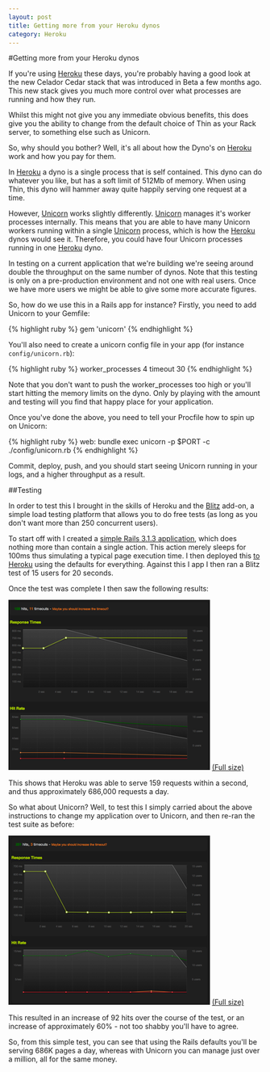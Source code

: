 ```yaml
---
layout: post
title: Getting more from your Heroku dynos
category: Heroku
---
```


#Getting more from your Heroku dynos

If you're using [Heroku][] these days, you're probably having a good look at the new Celador Cedar stack that was introduced in Beta a few months ago.  This new stack gives you much more control over what processes are running and how they run.

Whilst this might not give you any immediate obvious benefits, this does give you the ability to change from the default choice of Thin as your Rack server, to something else such as Unicorn.

So, why should you bother?  Well, it's all about how the Dyno's on [Heroku][] work and how you pay for them.

In [Heroku][] a dyno is a single process that is self contained.  This dyno can do whatever you like, but has a soft limit of 512Mb of memory.  When using Thin, this dyno will hammer away quite happily serving one request at a time.

However, [Unicorn][] works slightly differently.  [Unicorn][] manages it's worker processes internally.  This means that you are able to have many Unicorn workers running within a single [Unicorn][] process, which is how the [Heroku][] dynos would see it.  Therefore, you could have four Unicorn processes running in one [Heroku][] dyno.

In testing on a current application that we're building we're seeing around double the throughput on the same number of dynos.  Note that this testing is only on a pre-production environment and not one with real users.  Once we have more users we might be able to give some more accurate figures.

So, how do we use this in a Rails app for instance?  Firstly, you need to add Unicorn to your Gemfile:

{% highlight ruby %}
gem 'unicorn'
{% endhighlight %}

You'll also need to create a unicorn config file in your app (for instance `config/unicorn.rb`):

{% highlight ruby %}
worker_processes 4
timeout 30
{% endhighlight %}

Note that you don't want to push the worker_processes too high or you'll start hitting the memory limits on the dyno.  Only by playing with the amount and testing will you find that happy place for your application.

Once you've done the above, you need to tell your Procfile how to spin up on Unicorn:

{% highlight ruby %}
web: bundle exec unicorn -p $PORT -c ./config/unicorn.rb
{% endhighlight %}

Commit, deploy, push, and you should start seeing Unicorn running in your logs, and a higher throughput as a result.

##Testing

In order to test this I brought in the skills of Heroku and the
[Blitz](http://addons.heroku.com/blitz)
add-on, a simple load testing platform that allows you to do free tests
(as long as you don't want more than 250 concurrent users).

To start off with I created a [simple Rails 3.1.3 application](https://github.com/neilmiddleton/heroku_unicorn_test), which
does nothing more than contain a single action.  This action merely
sleeps for 100ms thus simulating a typical page execution time.  I then
deployed this [to Heroku](http://gentle-meadow-2939.herokuapp.com/base) using the defaults for everything.  Against this
I app I then ran a Blitz test of 15 users for 20 seconds.

Once the test was complete I then saw the following results:

![](/images/webrick_small.png)
[(Full size)](/images/webrick.png)

This shows that Heroku was able to serve 159 requests within a second,
and thus approximately 686,000 requests a day.

So what about Unicorn?  Well, to test this I simply carried about the
above instructions to change my application over to Unicorn, and then
re-ran the test suite as before:

![](/images/unicorn_small.png)
[(Full size)](/images/unicorn.png)

This resulted in an increase of 92 hits over the course of the test, or
an increase of approximately 60% - not too shabby you'll have to agree.

So, from this simple test, you can see that using the Rails defaults
you'll be serving 686K pages a day, whereas with Unicorn you can manage
just over a million, all for the same money.

[Heroku]: http://www.heroku.com
[Unicorn]: http://unicorn.bogomips.org/
